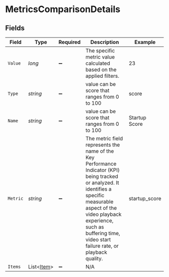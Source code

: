 # MetricsComparisonDetails


## Fields

| Field                                                                                                                                                                                                                                                       | Type                                                                                                                                                                                                                                                        | Required                                                                                                                                                                                                                                                    | Description                                                                                                                                                                                                                                                 | Example                                                                                                                                                                                                                                                     |
| ----------------------------------------------------------------------------------------------------------------------------------------------------------------------------------------------------------------------------------------------------------- | ----------------------------------------------------------------------------------------------------------------------------------------------------------------------------------------------------------------------------------------------------------- | ----------------------------------------------------------------------------------------------------------------------------------------------------------------------------------------------------------------------------------------------------------- | ----------------------------------------------------------------------------------------------------------------------------------------------------------------------------------------------------------------------------------------------------------- | ----------------------------------------------------------------------------------------------------------------------------------------------------------------------------------------------------------------------------------------------------------- |
| `Value`                                                                                                                                                                                                                                                     | *long*                                                                                                                                                                                                                                                      | :heavy_minus_sign:                                                                                                                                                                                                                                          | The specific metric value calculated based on the applied filters.                                                                                                                                                                                          | 23                                                                                                                                                                                                                                                          |
| `Type`                                                                                                                                                                                                                                                      | *string*                                                                                                                                                                                                                                                    | :heavy_minus_sign:                                                                                                                                                                                                                                          | value can be score that ranges from 0 to 100                                                                                                                                                                                                                | score                                                                                                                                                                                                                                                       |
| `Name`                                                                                                                                                                                                                                                      | *string*                                                                                                                                                                                                                                                    | :heavy_minus_sign:                                                                                                                                                                                                                                          | value can be score that ranges from 0 to 100                                                                                                                                                                                                                | Startup Score                                                                                                                                                                                                                                               |
| `Metric`                                                                                                                                                                                                                                                    | *string*                                                                                                                                                                                                                                                    | :heavy_minus_sign:                                                                                                                                                                                                                                          | The metric field represents the name of the Key Performance Indicator (KPI) being tracked or analyzed. It identifies a specific measurable aspect of the video playback experience, such as buffering time, video start failure rate, or playback quality.<br/> | startup_score                                                                                                                                                                                                                                               |
| `Items`                                                                                                                                                                                                                                                     | List<[Item](../../Models/Components/Item.md)>                                                                                                                                                                                                               | :heavy_minus_sign:                                                                                                                                                                                                                                          | N/A                                                                                                                                                                                                                                                         |                                                                                                                                                                                                                                                             |